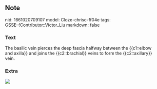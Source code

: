 ## Note
nid: 1661020709107
model: Cloze-chrisc-ff04e
tags: GSSE::!Contributor::Victor_Liu
markdown: false

### Text
The basilic vein pierces the deep fascia halfway between the {{c1::elbow and axilla}} and joins the {{c2::brachial}} veins to form the {{c2::axillary}} vein.

### Extra
<img src="Gray574.png">
